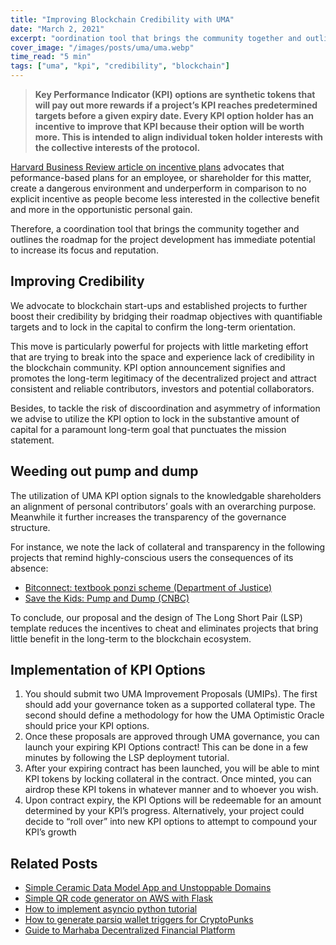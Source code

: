 ```yaml
---
title: "Improving Blockchain Credibility with UMA"
date: "March 2, 2021"
excerpt: "oordination tool that brings the community together and outlines the roadmap for the project development has immediate potential"
cover_image: "/images/posts/uma/uma.webp"
time_read: "5 min"
tags: ["uma", "kpi", "credibility", "blockchain"]
---
```


> **Key Performance Indicator (KPI) options are synthetic tokens that will pay out more rewards if a project’s KPI reaches predetermined targets before a given expiry date. Every KPI option holder has an incentive to improve that KPI because their option will be worth more. This is intended to align individual token holder interests with the collective interests of the protocol.**

[Harvard Business Review article on incentive plans](https://hbr.org/1993/09/why-incentive-plans-cannot-work) advocates that peformance-based plans for an employee, or shareholder for this matter, create a dangerous environment and underperform in comparison to no explicit incentive as people become less interested in the collective benefit and more in the opportunistic personal gain.

Therefore, a coordination tool that brings the community together and outlines the roadmap for the project development has immediate potential to increase its focus and reputation.

## Improving Credibility

We advocate to blockchain start-ups and established projects to further boost their credibility by bridging their roadmap objectives with quantifiable targets and to lock in the capital to confirm the long-term orientation.

This move is particularly powerful for projects with little marketing effort that are trying to break into the space and experience lack of credibility in the blockchain community. KPI option announcement signifies and promotes the long-term legitimacy of the decentralized project and attract consistent and reliable contributors, investors and potential collaborators.

Besides, to tackle the risk of discoordination and asymmetry of information we advise to utilize the KPI option to lock in the substantive amount of capital for a paramount long-term goal that punctuates the mission statement.

## Weeding out pump and dump

The utilization of UMA KPI option signals to the knowledgable shareholders an alignment of personal contributors’ goals with an overarching purpose. Meanwhile it further increases the transparency of the governance structure.

For instance, we note the lack of collateral and transparency in the following projects that remind highly-conscious users the consequences of its absence:

- [Bitconnect: textbook ponzi scheme (Department of Justice)](https://www.justice.gov/usao-sdca/pr/director-and-promoter-bitconnect-pleads-guilty-global-2-billion-cryptocurrency-scheme)
- [Save the Kids: Pump and Dump (CNBC)](https://www.nbcnews.com/tech/tech-news/wild-west-cryptocurrencies-social-media-influencers-rcna1469)

To conclude, our proposal and the design of The Long Short Pair (LSP) template reduces the incentives to cheat and eliminates projects that bring little benefit in the long-term to the blockchain ecosystem.

## Implementation of KPI Options

1. You should submit two UMA Improvement Proposals (UMIPs). The first should add your governance token as a supported collateral type. The second should define a methodology for how the UMA Optimistic Oracle should price your KPI options.
2. Once these proposals are approved through UMA governance, you can launch your expiring KPI Options contract! This can be done in a few minutes by following the LSP deployment tutorial.
3. After your expiring contract has been launched, you will be able to mint KPI tokens by locking collateral in the contract. Once minted, you can airdrop these KPI tokens in whatever manner and to whoever you wish.
4. Upon contract expiry, the KPI Options will be redeemable for an amount determined by your KPI’s progress. Alternatively, your project could decide to “roll over” into new KPI options to attempt to compound your KPI’s growth

## Related Posts

- [Simple Ceramic Data Model App and Unstoppable Domains](https://dspyt.com/simple-app-with-ceramic-data-model-and-unstoppable-domains)
- [Simple QR code generator on AWS with Flask](https://dspyt.com/simple-qr-code-generator-on-aws-with-flask)
- [How to implement asyncio python tutorial](https://dspyt.com/simple-asynchronous-python-webscraper-tutorial)
- [How to generate parsiq wallet triggers for CryptoPunks](https://dspyt.com/generating-fast-and-easy-parsiq-triggers-for-cryptopunks)
- [Guide to Marhaba Decentralized Financial Platform](https://dspyt.com/mrhb-defi-great-technologies-and-functionalities)
